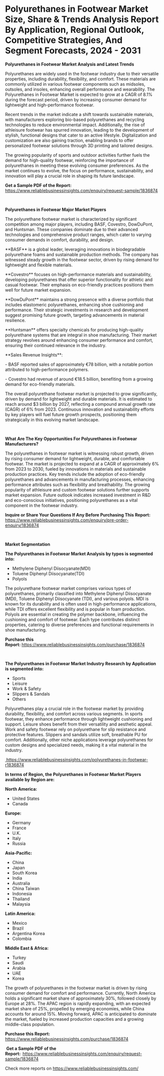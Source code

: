 <p><h1>Polyurethanes in Footwear Market Size, Share & Trends Analysis Report By Application, Regional Outlook, Competitive Strategies, And Segment Forecasts, 2024 - 2031</h1></p><p><strong>Polyurethanes in Footwear Market Analysis and Latest Trends</strong></p>
<p><p>Polyurethanes are widely used in the footwear industry due to their versatile properties, including durability, flexibility, and comfort. These materials are commonly utilized in various footwear components such as midsoles, outsoles, and insoles, enhancing overall performance and wearability. The Polyurethanes in Footwear Market is expected to grow at a CAGR of 8.1% during the forecast period, driven by increasing consumer demand for lightweight and high-performance footwear.</p><p>Recent trends in the market indicate a shift towards sustainable materials, with manufacturers exploring bio-based polyurethanes and recycling technologies to reduce environmental impact. Additionally, the rise of athleisure footwear has spurred innovation, leading to the development of stylish, functional designs that cater to an active lifestyle. Digitalization and customization are also gaining traction, enabling brands to offer personalized footwear solutions through 3D printing and tailored designs.</p><p>The growing popularity of sports and outdoor activities further fuels the demand for high-quality footwear, reinforcing the importance of polyurethanes in meeting these evolving consumer preferences. As the market continues to evolve, the focus on performance, sustainability, and innovation will play a crucial role in shaping its future landscape.</p></p>
<p><strong>Get a Sample PDF of the Report:&nbsp;</strong> <a href="https://www.reliablebusinessinsights.com/enquiry/request-sample/1836874?utm_campaign=950&utm_medium=2&utm_source=Github&utm_content=ia&utm_term=31122024&utm_id=polyurethanes-in-footwear">https://www.reliablebusinessinsights.com/enquiry/request-sample/1836874</a></p>
<p>&nbsp;</p>
<p><strong>Polyurethanes in Footwear Major Market Players</strong></p>
<p><p>The polyurethane footwear market is characterized by significant competition among major players, including BASF, Covestro, DowDuPont, and Huntsman. These companies dominate due to their advanced technologies and comprehensive product ranges, which cater to varying consumer demands in comfort, durability, and design.</p><p>**BASF** is a global leader, leveraging innovations in biodegradable polyurethane foams and sustainable production methods. The company has witnessed steady growth in the footwear sector, driven by rising demand for lightweight and flexible materials. </p><p>**Covestro** focuses on high-performance materials and sustainability, developing polyurethanes that offer superior functionality for athletic and casual footwear. Their emphasis on eco-friendly practices positions them well for future market expansion.</p><p>**DowDuPont** maintains a strong presence with a diverse portfolio that includes elastomeric polyurethanes, enhancing shoe cushioning and performance. Their strategic investments in research and development suggest promising future growth, targeting advancements in material resilience.</p><p>**Huntsman** offers specialty chemicals for producing high-quality polyurethane systems that are integral in shoe manufacturing. Their market strategy revolves around enhancing consumer performance and comfort, ensuring their continued relevance in the industry.</p><p>**Sales Revenue Insights**: </p><p>- BASF reported sales of approximately €78 billion, with a notable portion attributed to high-performance polymers.</p><p>- Covestro had revenue of around €18.5 billion, benefiting from a growing demand for eco-friendly materials.</p><p>The overall polyurethane footwear market is projected to grow significantly, driven by demand for lightweight and durable materials. It is estimated to reach around $3 billion by 2027, reflecting a compound annual growth rate (CAGR) of 6% from 2023. Continuous innovation and sustainability efforts by key players will fuel future growth prospects, positioning them strategically in this evolving market landscape.</p></p>
<p>&nbsp;</p>
<p><strong>What Are The Key Opportunities For Polyurethanes in Footwear Manufacturers?</strong></p>
<p><p>The polyurethanes in footwear market is witnessing robust growth, driven by rising consumer demand for lightweight, durable, and comfortable footwear. The market is projected to expand at a CAGR of approximately 6% from 2023 to 2030, fueled by innovations in materials and sustainable production practices. Key trends include the adoption of eco-friendly polyurethanes and advancements in manufacturing processes, enhancing performance attributes such as flexibility and breathability. The growing popularity of athleisure and custom footwear solutions further supports market expansion. Future outlook indicates increased investment in R&D and eco-conscious initiatives, positioning polyurethanes as a vital component in the footwear industry.</p></p>
<p><strong>Inquire or Share Your Questions If Any Before Purchasing This Report:</strong> <a href="https://www.reliablebusinessinsights.com/enquiry/pre-order-enquiry/1836874?utm_campaign=950&utm_medium=2&utm_source=Github&utm_content=ia&utm_term=31122024&utm_id=polyurethanes-in-footwear">https://www.reliablebusinessinsights.com/enquiry/pre-order-enquiry/1836874</a></p>
<p>&nbsp;</p>
<p><strong>Market Segmentation</strong></p>
<p><strong>The Polyurethanes in Footwear Market Analysis by types is segmented into:</strong></p>
<p><ul><li>Methylene Diphenyl Diisocyanate(MDI)</li><li>Toluene Diphenyl Diisocyanate(TDI)</li><li>Polyols</li></ul></p>
<p><p>The polyurethane footwear market comprises various types of polyurethanes, primarily classified into Methylene Diphenyl Diisocyanate (MDI), Toluene Diphenyl Diisocyanate (TDI), and various polyols. MDI is known for its durability and is often used in high-performance applications, while TDI offers excellent flexibility and is popular in foam production. Polyols are essential in creating the polymer backbone, influencing the cushioning and comfort of footwear. Each type contributes distinct properties, catering to diverse preferences and functional requirements in shoe manufacturing.</p></p>
<p><strong>Purchase this Report:&nbsp;</strong><a href="https://www.reliablebusinessinsights.com/purchase/1836874?utm_campaign=950&utm_medium=2&utm_source=Github&utm_content=ia&utm_term=31122024&utm_id=polyurethanes-in-footwear">https://www.reliablebusinessinsights.com/purchase/1836874</a></p>
<p>&nbsp;</p>
<p><strong>The Polyurethanes in Footwear Market Industry Research by Application is segmented into:</strong></p>
<p><ul><li>Sports</li><li>Leisure</li><li>Work & Safety</li><li>Slippers & Sandals</li><li>Others</li></ul></p>
<p><p>Polyurethanes play a crucial role in the footwear market by providing durability, flexibility, and comfort across various segments. In sports footwear, they enhance performance through lightweight cushioning and support. Leisure shoes benefit from their versatility and aesthetic appeal. Work and safety footwear rely on polyurethane for slip resistance and protective features. Slippers and sandals utilize soft, breathable PU for comfort. Additionally, other niche applications leverage polyurethanes for custom designs and specialized needs, making it a vital material in the industry.</p></p>
<p><a href="https://www.reliablebusinessinsights.com/polyurethanes-in-footwear-r1836874?utm_campaign=950&utm_medium=2&utm_source=Github&utm_content=ia&utm_term=31122024&utm_id=polyurethanes-in-footwear">&nbsp;https://www.reliablebusinessinsights.com/polyurethanes-in-footwear-r1836874</a></p>
<p><strong>In terms of Region, the Polyurethanes in Footwear Market Players available by Region are:</strong></p>
<p>
    <p> <strong> North America: </strong>
        <ul>
            <li>United States</li>
            <li>Canada</li>
        </ul>
        </p> 
    <p> <strong> Europe: </strong>
        <ul>
            <li>Germany</li>
            <li>France</li>
            <li>U.K.</li>
            <li>Italy</li>
            <li>Russia</li>
        </ul>
        </p> 
    <p> <strong> Asia-Pacific: </strong>
        <ul>
            <li>China</li>
            <li>Japan</li>
            <li>South Korea</li>
            <li>India</li>
            <li>Australia</li>
            <li>China Taiwan</li>
            <li>Indonesia</li>
            <li>Thailand</li>
            <li>Malaysia</li>
        </ul>
        </p> 
    <p> <strong> Latin America: </strong>
        <ul>
            <li>Mexico</li>
            <li>Brazil</li>
            <li>Argentina Korea</li>
            <li>Colombia</li>
        </ul>
        </p> 
    <p> <strong> Middle East & Africa: </strong>
        <ul>
            <li>Turkey</li>
            <li>Saudi</li>
            <li>Arabia</li>
            <li>UAE</li>
            <li>Korea</li>
        </ul>
    </p>
    </p>
<p><p>The growth of polyurethanes in the footwear market is driven by rising consumer demand for comfort and performance. Currently, North America holds a significant market share of approximately 30%, followed closely by Europe at 28%. The APAC region is rapidly expanding, with an expected market share of 25%, propelled by emerging economies, while China accounts for around 15%. Moving forward, APAC is anticipated to dominate the market, fueled by increased production capacities and a growing middle-class population.</p></p>
<p><strong>Purchase this Report: </strong><a href="https://www.reliablebusinessinsights.com/purchase/1836874?utm_campaign=950&utm_medium=2&utm_source=Github&utm_content=ia&utm_term=31122024&utm_id=polyurethanes-in-footwear">https://www.reliablebusinessinsights.com/purchase/1836874</a></p>
<p>&nbsp;<strong>Get a Sample PDF of the Report:&nbsp;&nbsp;</strong><a href="https://www.reliablebusinessinsights.com/enquiry/request-sample/1836874?utm_campaign=950&utm_medium=2&utm_source=Github&utm_content=ia&utm_term=31122024&utm_id=polyurethanes-in-footwear">https://www.reliablebusinessinsights.com/enquiry/request-sample/1836874</a></p>
<p><strong></strong></p>
<p>Check more reports on <a href="https://www.reliablebusinessinsights.com/?utm_campaign=950&utm_medium=2&utm_source=Github&utm_content=ia&utm_term=31122024&utm_id=polyurethanes-in-footwear">https://www.reliablebusinessinsights.com/</a></p>